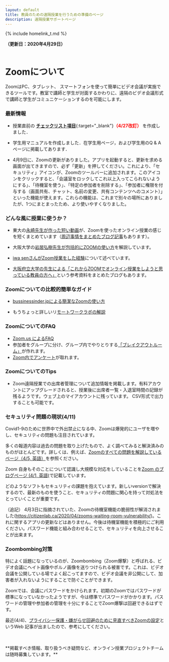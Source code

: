 ```yaml
---
layout: default
title: 教員のための遠隔授業を行うための準備のページ
description: 遠隔授業サポートページ
---
```


{% include homelink_t.md %}
<br />

**（更新日：2020年4月29日）**
<br />
<br />

# Zoomについて
ZoomはPC、タブレット、 スマートフォンを使って簡単にビデオ会議が実施できるツールです。教室で講師と学生が対面するかわりに、遠隔のビデオ会議形式で講師と学生がコミュニケーションするのを可能にします。

### 最新情報

- 授業直前の [**チェックリスト項目**](Zoom_教員用マニュアル_第1週授業前のチェックリスト.pdf){:target="_blank"}**<font color="red">（4/27改訂）</font>** を作成しました．

- 学生用マニュアルを作成しました．在学生用ページ，および学生用のQ & Aページに掲載してあります．

- 4月9日に、Zoomの更新がありました。アプリを起動すると、更新を求める画面が出てきますので、必ず「更新」を押してください。これにより、「セキュリティ」アイコンが、Zoomのツールバーに追加されます。このアイコンをクリックすると、「会議室をロックしてこれ以上入ってこられないようにする」、「待機室を使う」、「特定の参加者を削除する」、「参加者に権限を付与する（画面共有、チャット、名前の変更、共有コンテンツへのコメント）」といった機能が使えます。これらの機能は、これまで別々の場所にありましたが、1つにまとまったため、より使いやすくなりました。

### どんな風に授業に使うか？

- 東大の[永崎先生が作った短い動画](https://www.youtube.com/watch?time_continue=108&v=SBmVtwG_ovQ&feature=emb_logo)が、Zoomを使ったオンライン授業の感じを短くまとめています（[周辺事情をまとめたブログ記事](https://digitalnagasaki.hatenablog.com/entry/2020/03/15/002904 )もあります）。

- 大阪大学の[岩居弘樹先生が包括的にZOOMの使い方](https://zoom.les.cmc.osaka-u.ac.jp)を解説しています。

- [iwa senさんがZoom授業をした経験](https://www.youtube.com/watch?v=Gus1tlMcE6E&feature=youtu.be)について述べています。
- [大阪府立大学の先生による「これからZOOMでオンライン授業をしようと思っている教員の方へ」](https://qingyuan.sakura.ne.jp/wp/?p=4121)という参考資料をまとめたブログもあります。

### Zoomについての比較的簡単なガイド

- [bussinessinder.jpによる簡潔なZoomの使い方](https://www.businessinsider.jp/post-208979)

- もうちょっと詳しいリ[モートワークラボの解説](https://www.remotework-labo.jp/2018/01/zoom_beginner/)

### ZoomについてのFAQ

- [Zoom.us によるFAQ]( https://support.zoom.us/hc/ja/sections/200277708-よくある質問)
- 参加者をグループに分け、グループ内でやりとりする[「ブレイクアウトルーム」](https://support.zoom.us/hc/ja/articles/206476093-ブレイクアウトルーム入門)が作れます。
- [Zoom内でアンケート](https://zoomy.info/how_to_use_questionnaire/)が取れます。

### ZoomについてのTips

- Zoom遠隔授業での出席者管理について追加情報を掲載します。有料アカウントにアップグレードされると、授業後に出席者一覧・入退室時間の記録が残るようです。ウェブ上のマイアカウントに残っています。 CSV形式で出力することも可能です。

### セキュリティ問題の現状(4/11)

Covid1-9のために世界中で外出禁止になる中、Zoomは爆発的にユーザを増やし、セキュリティの問題も注目されています。

多くの報道内容は過去の問題を取り上げたもので、よく調べてみると解決済みのものがほとんどです。詳しくは、例えば、[Zoomのすべての問題を解説しているページ（4/5, 英語）](https://www.tomsguide.com/news/zoom-security-privacy-woes)を参照ください。

Zoom 自身もそのことについて認識し大規模な対応をしていることを[Zoom のブログページ (4/1, 英語)](https://blog.zoom.us/wordpress/2020/04/01/a-message-to-our-users/)で記載しています。

どのようなソフトもセキュリティの課題を抱えています。新しいversionで解決するので、最新のものを使うこと、セキュリティの問題に関心を持って対処法をとっていくことが重要です。

（追記）
4月3日に指摘されていた、Zoomの待機室機能の脆弱性が解消されました(https://citizenlab.ca/2020/04/zooms-waiting-room-vulnerability/)。これに関するアプリの更新などはありません。今後は待機室機能を積極的にご利用ください。パスワード機能と組み合わせることで、セキュリティを向上させることが出来ます。

### Zoombombing対策

特によく話題になっているのが、Zoombombing（Zoom爆撃）と呼ばれる、ビデオ会議にヘイト画像やポルノ画像を送りつけられる被害です。これは、ビデオ会議を公開している場でよく起こってますので、ビデオ会議を非公開にして、加害者が入れないようにすることで防ぐことができます。

Zoomでは、会議にパスワードをかけられます。初期のZoomではパスワードが標準になっていなかったようですが、今は標準でパスワードがかかります。パスワードの管理や参加者の管理を十分にすることでZoom爆撃は回避できるはずです。

最近(4/4)、[プライバシー保護・嫌がらせ回避のために見直すべきZoomの設定](https://p2ptk.org/privacy/3163)というWeb 記事が出ましたので、参考にしてください。　

<br />
<br />
**掲載すべき情報、取り扱うべき疑問など、オンライン授業プロジェクトチームは随時募集しています。**
<br />
<br />